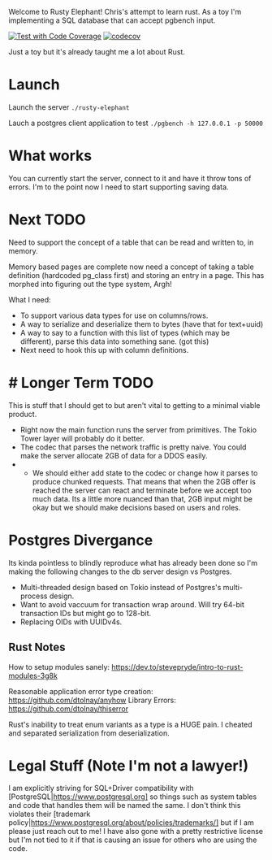 Welcome to Rusty Elephant! Chris's attempt to learn rust. As a toy I'm implementing a SQL database that can accept pgbench input.

[![Test with Code Coverage](https://github.com/chotchki/rusty-elephant/actions/workflows/test.yaml/badge.svg)](https://github.com/chotchki/rusty-elephant/actions/workflows/test.yaml) [![codecov](https://codecov.io/gh/chotchki/rusty-elephant/branch/main/graph/badge.svg?token=6JV9391LY0)](https://codecov.io/gh/chotchki/rusty-elephant)

Just a toy but it's already taught me a lot about Rust.

# Launch
Launch the server
`./rusty-elephant`

Lauch a postgres client application to test
`./pgbench -h 127.0.0.1 -p 50000`


# What works
You can currently start the server, connect to it and have it throw tons of errors. I'm to the point now I need to start supporting saving data.

# Next TODO
Need to support the concept of a table that can be read and written to, in memory.

Memory based pages are complete now need a concept of taking a table definition (hardcoded pg_class first) and storing an entry in a page. This has morphed into figuring out the type system, Argh!

What I need:
* To support various data types for use on columns/rows.
* A way to serialize and deserialize them to bytes (have that for text+uuid)
* A way to say to a function with this list of types (which may be different), parse this data into something sane. (got this)
* Next need to hook this up with column definitions.

# # Longer Term TODO
This is stuff that I should get to but aren't vital to getting to a minimal viable product.
* Right now the main function runs the server from primitives. The Tokio Tower layer will probably do it better.
* The codec that parses the network traffic is pretty naive. You could make the server allocate 2GB of data for a DDOS easily.
* * We should either add state to the codec or change how it parses to produce chunked requests. That means that when the 2GB offer is reached the server can react and terminate before we accept too much data. Its a little more nuanced than that, 2GB input might be okay but we should make decisions based on users and roles.

# Postgres Divergance
Its kinda pointless to blindly reproduce what has already been done so I'm making the following changes to the db server design vs Postgres.

* Multi-threaded design based on Tokio instead of Postgres's multi-process design.
* Want to avoid vaccuum for transaction wrap around. Will try 64-bit transaction IDs but might go to 128-bit.
* Replacing OIDs with UUIDv4s.

## Rust Notes
How to setup modules sanely: https://dev.to/stevepryde/intro-to-rust-modules-3g8k

Reasonable application error type creation: https://github.com/dtolnay/anyhow
Library Errors: https://github.com/dtolnay/thiserror

Rust's inability to treat enum variants as a type is a HUGE pain. I cheated and separated serialization from deserialization.

# Legal Stuff (Note I'm not a lawyer!)
I am explicitly striving for SQL+Driver compatibility with [PostgreSQL|https://www.postgresql.org] so things such as system tables and code that handles them will be named the same. I don't think this violates their [trademark policy|https://www.postgresql.org/about/policies/trademarks/] but if I am please just reach out to me! I have also gone with a pretty restrictive license but I'm not tied to it if that is causing an issue for others who are using the code.